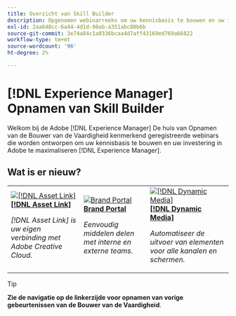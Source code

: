 ```yaml
---
title: Overzicht van Skill Builder
description: Opgenomen webinarreeks om uw kennisbasis te bouwen en uw investering in Adobe Experience Manager te maximaliseren
exl-id: 2aa648cc-6a44-4d1d-98ab-a351abc80b6b
source-git-commit: 3e74a84c1a0336bcaa4d7aff43169ed769a66822
workflow-type: tm+mt
source-wordcount: '96'
ht-degree: 2%

---
```


# [!DNL Experience Manager] Opnamen van Skill Builder

Welkom bij de Adobe [!DNL Experience Manager] De huis van Opnamen van de Bouwer van de Vaardigheid kenmerkend geregistreerde webinars die worden ontworpen om uw kennisbasis te bouwen en uw investering in Adobe te maximaliseren [!DNL Experience Manager].

## Wat is er nieuw?

<table>
<tr>
  <td>
    <a href="https://experienceleague.adobe.com/en/docs/experience-manager-skill-builder/skill-builder/2020/asset-link">
      <img alt="[!DNL Asset Link]" src="assets/332127.jpeg" />
    </a>
    <div>
      <a href="https://experienceleague.adobe.com/en/docs/experience-manager-skill-builder/skill-builder/2020/asset-link">
    <strong>[!DNL Asset Link]</strong>
    </a>
    </div>
    <p>
    <em>[!DNL Asset Link] is uw eigen verbinding met Adobe Creative Cloud.</em>
    <p>
  </td>
  <td>
    <a href="https://experienceleague.adobe.com/en/docs/experience-manager-skill-builder/skill-builder/2020/brand-portal">
    <img alt="Brand Portal" src="assets/332133.jpeg" />
    </a>
    <div>
    <a href="https://experienceleague.adobe.com/en/docs/experience-manager-skill-builder/skill-builder/2020/brand-portal">
    <strong>Brand Portal</strong>
    </a>
    </div>
    <p>
    <em>Eenvoudig middelen delen met interne en externe teams.</em>
    </p>
  </td>
  <td>
    <a href="https://experienceleague.adobe.com/en/docs/experience-manager-skill-builder/skill-builder/2020/dynamic-media">
      <img alt="[!DNL Dynamic Media]" src="assets/332132.jpeg" />
    </a>
     <div>
      <a href="https://experienceleague.adobe.com/en/docs/experience-manager-skill-builder/skill-builder/2020/dynamic-media">
        <strong>[!DNL Dynamic Media]</strong>
      </a>
    </div>
    <p>
    <em>Automatiseer de uitvoer van elementen voor alle kanalen en schermen.</em>
    <p>
  </td>
</tr>
</table>

>[!TIP]
>
>**Zie de navigatie op de linkerzijde voor opnamen van vorige gebeurtenissen van de Bouwer van de Vaardigheid**.
